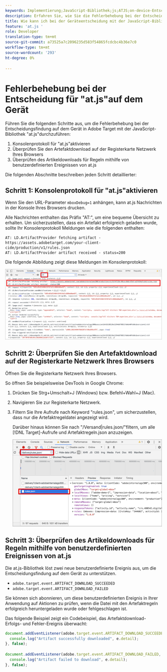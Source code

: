 ```yaml
---
keywords: Implementierung;JavaScript-Bibliothek;js;ATJS;on-device-Entscheidungsfindung;on-device-Entscheidungsfindung;at.js;on-device;on-device;Fehlerbehebung;Fehlerbehebung
description: Erfahren Sie, wie Sie die Fehlerbehebung bei der Entscheidungsfindung auf dem Gerät mit der Bibliothek "at.js"durchführen.
title: Wie kann ich bei der Geräteentscheidung mit der JavaScript-Bibliothek "at.js"eine Fehlerbehebung durchführen?
feature: 'at.js '
role: Developer
translation-type: tm+mt
source-git-commit: a73525a7c2096235d583f54865fcdcbc4b36e7c0
workflow-type: tm+mt
source-wordcount: '293'
ht-degree: 0%

---
```


# Fehlerbehebung bei der Entscheidung für &quot;at.js&quot;auf dem Gerät

Führen Sie die folgenden Schritte aus, um die Fehlerbehebung bei der Entscheidungsfindung auf dem Gerät in Adobe Target mit der JavaScript-Bibliothek &quot;at.js&quot;durchzuführen:

1. Konsolenprotokoll für &quot;at.js&quot;aktivieren
1. Überprüfen Sie den Artefaktdownload auf der Registerkarte Netzwerk Ihres Browsers
1. Überprüfen des Artikeldownloads für Regeln mithilfe von benutzerdefinierten Ereignissen von at.js

Die folgenden Abschnitte beschreiben jeden Schritt detaillierter:

## Schritt 1: Konsolenprotokoll für &quot;at.js&quot;aktivieren

Wenn Sie den URL-Parameter `mboxDebug=1` anhängen, kann at.js Nachrichten in der Konsole Ihres Browsers drucken.

Alle Nachrichten enthalten das Präfix &quot;AT:&quot;, um eine bequeme Übersicht zu erhalten. Um sicherzustellen, dass ein Artefakt erfolgreich geladen wurde, sollte Ihr Konsolenprotokoll Meldungen wie die folgenden enthalten:

```
AT: LD.ArtifactProvider fetching artifact - https://assets.adobetarget.com/your-client-cide/production/v1/rules.json
AT: LD.ArtifactProvider artifact received - status=200
```

Die folgende Abbildung zeigt diese Meldungen im Konsolenprotokoll:

![Konsolenprotokoll mit Artefaktmeldungen](/help/c-implementing-target/c-implementing-target-for-client-side-web/on-device-decisioning/assets/browser-console.png)

## Schritt 2: Überprüfen Sie den Artefaktdownload auf der Registerkarte Netzwerk Ihres Browsers

Öffnen Sie die Registerkarte Netzwerk Ihres Browsers.

So öffnen Sie beispielsweise DevTools in Google Chrome:

1. Drücken Sie Strg+Umschalt+J (Windows) bzw. Befehl+Wahl+J (Mac).
1. Navigieren Sie zur Registerkarte Netzwerk.
1. Filtern Sie Ihre Aufrufe nach Keyword &quot;rules.json&quot;, um sicherzustellen, dass nur die Artefaktregeldatei angezeigt wird.

   Darüber hinaus können Sie nach &quot;/Versand|rules.json/&quot;filtern, um alle [!DNL Target]-Aufrufe und Artefaktregeln.json anzuzeigen.

   ![Registerkarte &quot;Netzwerk&quot;in Google Chrome](/help/c-implementing-target/c-implementing-target-for-client-side-web/on-device-decisioning/assets/rule-json.png)

## Schritt 3: Überprüfen des Artikeldownloads für Regeln mithilfe von benutzerdefinierten Ereignissen von at.js

Die at.js-Bibliothek löst zwei neue benutzerdefinierte Ereignis aus, um die Entscheidungsfindung auf dem Gerät zu unterstützen.

* `adobe.target.event.ARTIFACT_DOWNLOAD_SUCCEEDED`
* `adobe.target.event.ARTIFACT_DOWNLOAD_FAILED`

Sie können sich abonnieren, um diese benutzerdefinierten Ereignis in Ihrer Anwendung auf Aktionen zu prüfen, wenn die Datei mit den Artefaktregeln erfolgreich heruntergeladen wurde oder fehlgeschlagen ist.

Das folgende Beispiel zeigt ein Codebeispiel, das Artefaktdownload-Erfolgs- und Fehler-Ereignis überwacht:

```javascript
document.addEventListener(adobe.target.event.ARTIFACT_DOWNLOAD_SUCCEEDED, function(e) { 
  console.log("Artifact successfully downloaded", e.detail);
}, false);

document.addEventListener(adobe.target.event.ARTIFACT_DOWNLOAD_FAILED, function(e) { 
  console.log("Artifact failed to download", e.detail);
}, false);
```
